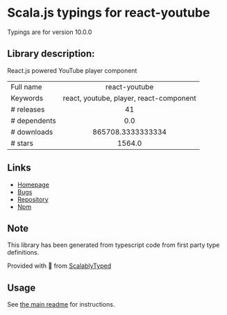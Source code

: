 
# Scala.js typings for react-youtube

Typings are for version 10.0.0

## Library description:
React.js powered YouTube player component

|                    |                 |
| ------------------ | :-------------: |
| Full name          | react-youtube |
| Keywords           | react, youtube, player, react-component |
| # releases         | 41 |
| # dependents       | 0.0 |
| # downloads        | 865708.3333333334 |
| # stars            | 1564.0 |

## Links
- [Homepage](https://github.com/tjallingt/react-youtube)
- [Bugs](https://github.com/tjallingt/react-youtube/issues)
- [Repository](https://github.com/tjallingt/react-youtube)
- [Npm](https://www.npmjs.com/package/react-youtube)
    


## Note
This library has been generated from typescript code from first party type definitions.

Provided with :purple_heart: from [ScalablyTyped](https://github.com/oyvindberg/ScalablyTyped)

## Usage
See [the main readme](../../readme.md) for instructions.


